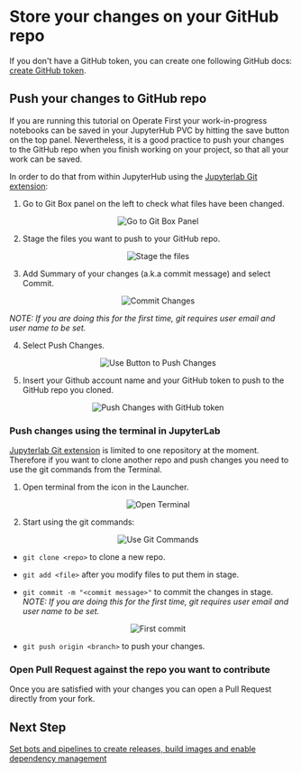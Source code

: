 # Store your changes on your GitHub repo

If you don't have a GitHub token, you can create one following GitHub docs: [create GitHub token](https://docs.github.com/en/github/authenticating-to-github/creating-a-personal-access-token).

## Push your changes to GitHub repo

If you are running this tutorial on Operate First your work-in-progress notebooks can be saved in your JupyterHub PVC by hitting the save button on the top panel. 
Nevertheless, it is a good practice to push your changes to the GitHub repo when you finish working on your project, so that all your work can be saved. 

In order to do that from within JupyterHub using the [Jupyterlab Git extension](https://github.com/jupyterlab/jupyterlab-git):

1. Go to Git Box panel on the left to check what files have been changed.

    <div style="text-align:center">
    <img alt="Go to Git Box Panel" src="https://raw.githubusercontent.com/thoth-station/elyra-aidevsecops-tutorial/master/docs/images/GotoGitBoxPanel.png">
    </div>

2. Stage the files you want to push to your GitHub repo.

    <div style="text-align:center">
    <img alt="Stage the files" src="https://raw.githubusercontent.com/thoth-station/elyra-aidevsecops-tutorial/master/docs/images/StageFiles.png">
    </div>

3. Add Summary of your changes (a.k.a commit message) and select Commit.

    <div style="text-align:center">
    <img alt="Commit Changes" src="https://raw.githubusercontent.com/thoth-station/elyra-aidevsecops-tutorial/master/docs/images/CommitChanges.png">
    </div>

_NOTE: If you are doing this for the first time, git requires user email and user name to be set._

4. Select Push Changes.

    <div style="text-align:center">
    <img alt="Use Button to Push Changes" src="https://raw.githubusercontent.com/thoth-station/elyra-aidevsecops-tutorial/master/docs/images/UseButtonToPushChanges.png">
    </div>

5. Insert your Github account name and your GitHub token to push to the GitHub repo you cloned.

    <div style="text-align:center">
    <img alt="Push Changes with GitHub token" src="https://raw.githubusercontent.com/thoth-station/elyra-aidevsecops-tutorial/master/docs/images/PushGitHubToken.png">
    </div>

### Push changes using the terminal in JupyterLab

[Jupyterlab Git extension](https://github.com/jupyterlab/jupyterlab-git) is limited to one repository at the moment. Therefore if you want to clone another repo and push changes you need to use the git commands from the Terminal.

1. Open terminal from the icon in the Launcher.

    <div style="text-align:center">
    <img alt="Open Terminal" src="https://raw.githubusercontent.com/thoth-station/elyra-aidevsecops-tutorial/master/docs/images/OpenTerminal.png">
    </div>

2. Start using the git commands:

    <div style="text-align:center">
    <img alt="Use Git Commands" src="https://raw.githubusercontent.com/thoth-station/elyra-aidevsecops-tutorial/master/docs/images/UseTerminal.png">
    </div>

- `git clone <repo>` to clone a new repo.

- `git add <file>` after you modify files to put them in stage.

- `git commit -m "<commit message>"` to commit the changes in stage. _NOTE: If you are doing this for the first time, git requires user email and user name to be set._

    <div style="text-align:center">
    <img alt="First commit" src="https://raw.githubusercontent.com/thoth-station/elyra-aidevsecops-tutorial/master/docs/images/FirsCommit.png">
    </div>

- `git push origin <branch>` to push your changes.


### Open Pull Request against the repo you want to contribute

Once you are satisfied with your changes you can open a Pull Request directly from your fork.

## Next Step

[Set bots and pipelines to create releases, build images and enable dependency management](./thoth-aicoe-services.md)
